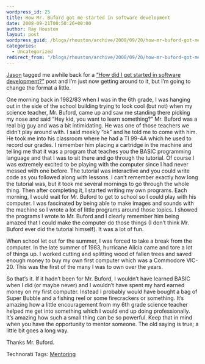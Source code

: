 ```yaml
---
wordpress_id: 25
title: How Mr. Buford got me started in software development
date: 2008-09-21T00:50:26+00:00
author: Ray Houston
layout: post
wordpress_guid: /blogs/rhouston/archive/2008/09/20/how-mr-buford-got-me-started-in-software-development.aspx
categories:
  - Uncategorized
redirect_from: "/blogs/rhouston/archive/2008/09/20/how-mr-buford-got-me-started-in-software-development.aspx/"
---
```

[Jason](https://lostechies.com/blogs/jason_meridth/) tagged me awhile back for a [&#8220;How did I get started in software development?&#8221;](https://lostechies.com/blogs/jason_meridth/archive/2008/06/27/how-did-i-get-started-in-software-development.aspx) post and I&#8217;m just now getting around to it, but I&#8217;m going to change the format a little.

One morning back in 1982/83 when I was in the 6th grade, I was hanging out in the side of the school building trying to look cool (but not) when my science teacher, Mr. Buford, came up and saw me standing there picking my nose and said &#8220;Hey kid, you want to learn something?&#8221; Mr. Buford was a real big guy and was a bit intimidating. He was one of those teachers we didn&#8217;t play around with. I said meekly &#8220;ok&#8221; and he told me to come with him. He took me into his classroom where he had a TI 99-4A which he used to record our grades. I remember him placing a cartridge in the machine and telling me that it was a program that teaches you the BASIC programming language and that I was to sit there and go through the tutorial. Of course I was extremely excited to be playing with the computer since I had never messed with one before. The tutorial was interactive and you could write code as you followed along with lessons. I can&#8217;t remember exactly how long the tutorial was, but it took me several mornings to go through the whole thing. Then after completing it, I started writing my own programs. Each morning, I would wait for Mr. Buford to get to school so I could play with his computer. I was fascinated by being able to make images and sounds with the machine so I wrote a lot of little programs around those topics. I showed the programs I wrote to Mr. Buford and I clearly remember him being amazed that I could make the computer do those things (I don&#8217;t think Mr. Buford ever did the tutorial himself). It was a lot of fun.

When school let out for the summer, I was forced to take a break from the computer. In the late summer of 1983, hurricane Alicia came and tore a lot of things up. I worked cutting and splitting wood of fallen trees and saved enough money to buy my own first computer which was a Commodore VIC-20. This was the first of the many I was to own over the years.

So that&#8217;s it. If it hadn&#8217;t been for Mr. Buford, I wouldn&#8217;t have learned BASIC when I did (or maybe never) and I wouldn&#8217;t have spent my hard earned money on my first computer. Instead I probably would have bought a bag of Super Bubble and a fishing reel or some firecrackers or something. It&#8217;s amazing how a little encouragement from my 6th grade science teacher helped me get into something which I would end up doing professionally. It&#8217;s amazing how such a small thing can be so powerful. Keep that in mind when you have the opportunity to mentor someone. The old saying is true; a little bit goes a long way.

Thanks Mr. Buford.

<div class="wlWriterSmartContent" style="padding-right: 0px;padding-left: 0px;padding-bottom: 0px;margin: 0px;padding-top: 0px">
  Technorati Tags: <a href="http://technorati.com/tags/Mentoring" rel="tag">Mentoring</a>
</div>
